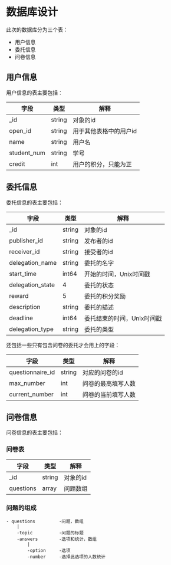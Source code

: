 # 数据库设计

此次的数据库分为三个表：

- 用户信息
- 委托信息
- 问卷信息

## 用户信息

用户信息的表主要包括：

| 字段        | 类型   | 解释                   |
| ----------- | ------ | ---------------------- |
| _id         | string | 对象的id               |
| open_id     | string | 用于其他表格中的用户id |
| name        | string | 用户名                 |
| student_num | string | 学号                   |
| credit      | int    | 用户的积分，只能为正   |

## 委托信息

委托信息的表主要包括：

| 字段             | 类型   | 解释                       |
| ---------------- | ------ | -------------------------- |
| _id              | string | 对象的id                   |
| publisher_id     | string | 发布者的id                 |
| receiver_id      | string | 接受者的id                 |
| delegation_name  | string | 委托的名字                 |
| start_time       | int64  | 开始的时间，Unix时间戳     |
| delegation_state | 4      | 委托的状态                 |
| reward           | 5      | 委托的积分奖励             |
| description      | string | 委托的描述                 |
| deadline         | int64  | 委托结束的时间，Unix时间戳 |
| delegation_type  | string | 委托的类型                 |

还包括一些只有包含问卷的委托才会用上的字段：

| 字段             | 类型   | 解释               |
| ---------------- | ------ | ------------------ |
| questionnaire_id | string | 对应的问卷的id     |
| max_number       | int    | 问卷的最高填写人数 |
| current_number   | int    | 问卷的当前填写人数 |

## 问卷信息

问卷信息的表主要包括：

### 问卷表

| 字段      | 类型   | 解释     |
| --------- | ------ | -------- |
| _id       | string | 对象的id |
| questions | array  | 问题数组 |

### 问题的组成

```
- questions         -问题，数组
    |
    -topic          -问题的标题
    -answers        -选项和统计，数组
        |
        -option     -选项
        -number     -选择此选项的人数统计
```